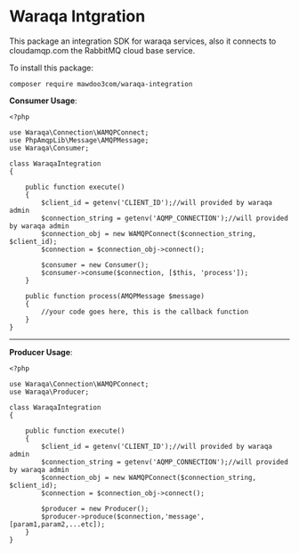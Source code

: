 # Waraqa Intgration




This package an integration SDK for waraqa services, also it connects to cloudamqp.com the RabbitMQ cloud base service.

To install this package:

```
composer require mawdoo3com/waraqa-integration
```

**Consumer Usage**:
```
<?php

use Waraqa\Connection\WAMQPConnect;
use PhpAmqpLib\Message\AMQPMessage;
use Waraqa\Consumer;

class WaraqaIntegration
{

    public function execute()
    {
        $client_id = getenv('CLIENT_ID');//will provided by waraqa admin
        $connection_string = getenv('AQMP_CONNECTION');//will provided by waraqa admin
        $connection_obj = new WAMQPConnect($connection_string, $client_id);
        $connection = $connection_obj->connect();

        $consumer = new Consumer();
        $consumer->consume($connection, [$this, 'process']);
    }

    public function process(AMQPMessage $message)
    {
        //your code goes here, this is the callback function
    }
}
```
---

**Producer Usage**:
```
<?php

use Waraqa\Connection\WAMQPConnect;
use Waraqa\Producer;

class WaraqaIntegration
{

    public function execute()
    {
        $client_id = getenv('CLIENT_ID');//will provided by waraqa admin
        $connection_string = getenv('AQMP_CONNECTION');//will provided by waraqa admin
        $connection_obj = new WAMQPConnect($connection_string, $client_id);
        $connection = $connection_obj->connect();

        $producer = new Producer();
        $producer->produce($connection,'message',[param1,param2,...etc]);
    }
}
```
